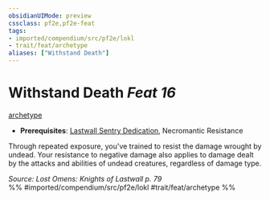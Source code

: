 ```yaml
---
obsidianUIMode: preview
cssclass: pf2e,pf2e-feat
tags:
- imported/compendium/src/pf2e/lokl
- trait/feat/archetype
aliases: ["Withstand Death"]
---
```

# Withstand Death  *Feat 16*  
[archetype](archetype.md)  

- **Prerequisites**: [Lastwall Sentry Dedication](lastwall-sentry-dedication-lowg.md), Necromantic Resistance

Through repeated exposure, you've trained to resist the damage wrought by undead. Your resistance to negative damage also applies to damage dealt by the attacks and abilities of undead creatures, regardless of damage type.

*Source: Lost Omens: Knights of Lastwall p. 79*  
%% #imported/compendium/src/pf2e/lokl #trait/feat/archetype %%